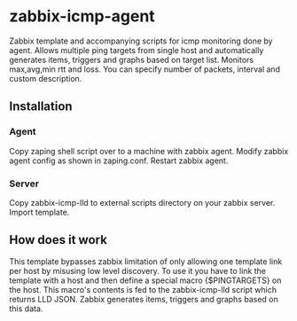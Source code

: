 # zabbix-icmp-agent
Zabbix template and accompanying scripts for icmp monitoring done by agent. Allows multiple ping targets from single host and automatically generates items, triggers and graphs based on target list. Monitors max,avg,min rtt and loss. You can specify number of packets, interval and custom description.

## Installation
### Agent
Copy zaping shell script over to a machine with zabbix agent. Modify zabbix agent config as shown in zaping.conf. Restart zabbix agent.

### Server
Copy zabbix-icmp-lld to external scripts directory on your zabbix server. Import template.

## How does it work
This template bypasses zabbix limitation of only allowing one template link per host by misusing low level discovery. To use it you have to link the template with a host and then define a special macro {$PINGTARGETS} on the host. This macro's contents is fed to the zabbix-icmp-lld script which returns LLD JSON. Zabbix generates items, triggers and graphs based on this data.
